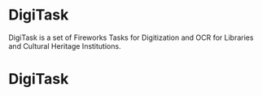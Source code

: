 # DigiTask

DigiTask is a set of Fireworks Tasks for Digitization and OCR for Libraries and Cultural Heritage Institutions. 
# DigiTask
